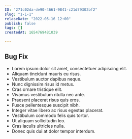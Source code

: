 ```yaml
---
ID: "271c02da-de90-4661-9841-c21d79302bf2"
slug: "1-1-1"
relaseDate: "2022-05-16 12:00"
publish: false
tags: []
createdAt: 1654769481039

---
```

Bug Fix
-----

*   Lorem ipsum dolor sit amet, consectetuer adipiscing elit.
*   Aliquam tincidunt mauris eu risus.
*   Vestibulum auctor dapibus neque.
*   Nunc dignissim risus id metus.
*   Cras ornare tristique elit.
*   Vivamus vestibulum ntulla nec ante.
*   Praesent placerat risus quis eros.
*   Fusce pellentesque suscipit nibh.
*   Integer vitae libero ac risus egestas placerat.
*   Vestibulum commodo felis quis tortor.
*   Ut aliquam sollicitudin leo.
*   Cras iaculis ultricies nulla.
*   Donec quis dui at dolor tempor interdum.